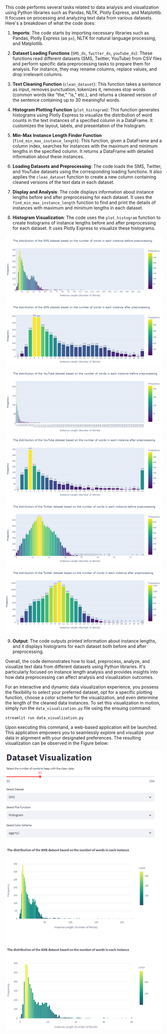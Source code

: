 This code performs several tasks related to data analysis and visualization using Python libraries such as Pandas, NLTK, Plotly Express, and Matplotlib. It focuses on processing and analyzing text data from various datasets. Here's a breakdown of what the code does:

1. **Imports**: The code starts by importing necessary libraries such as Pandas, Plotly Express (as `px`), NLTK for natural language processing, and Matplotlib.

2. **Dataset Loading Functions** (`SMS_ds`, `Twitter_ds`, `youTube_ds`): These functions read different datasets (SMS, Twitter, YouTube) from CSV files and perform specific data preprocessing tasks to prepare them for analysis. For instance, they may rename columns, replace values, and drop irrelevant columns.

3. **Text Cleaning Function** (`clean_dataset`): This function takes a sentence as input, removes punctuation, tokenizes it, removes stop words (common words like "the," "is," etc.), and returns a cleaned version of the sentence containing up to 30 meaningful words.

4. **Histogram Plotting Function** (`plot_histogram`): This function generates histograms using Plotly Express to visualize the distribution of word counts in the text instances of a specified column in a DataFrame. It customizes the layout, labels, and presentation of the histogram.

5. **Min-Max Instance Length Finder Function** (`find_min_max_instance_length`): This function, given a DataFrame and a column index, searches for instances with the maximum and minimum lengths in the specified column. It returns a DataFrame with detailed information about these instances.

6. **Loading Datasets and Preprocessing**: The code loads the SMS, Twitter, and YouTube datasets using the corresponding loading functions. It also applies the `clean_dataset` function to create a new column containing cleaned versions of the text data in each dataset.

7. **Display and Analysis**: The code displays information about instance lengths before and after preprocessing for each dataset. It uses the `find_min_max_instance_length` function to find and print the details of instances with maximum and minimum lengths in each dataset.

8. **Histogram Visualization**: The code uses the `plot_histogram` function to create histograms of instance lengths before and after preprocessing for each dataset. It uses Plotly Express to visualize these histograms.

![Local Image](images/plot1.png)
![Local Image](images/plot2.png)
![Local Image](images/plot3.png)
![Local Image](images/plot4.png)
![Local Image](images/plot5.png)
![Local Image](images/plot6.png)

9. **Output**: The code outputs printed information about instance lengths, and it displays histograms for each dataset both before and after preprocessing.

Overall, the code demonstrates how to load, preprocess, analyze, and visualize text data from different datasets using Python libraries. It's particularly focused on instance length analysis and provides insights into how data preprocessing can affect analysis and visualization outcomes.





For an interactive and dynamic data visualization experience, you possess the flexibility to select your preferred dataset, opt for a specific plotting function, choose a color scheme for the visualization, and even determine the length of the cleaned data instances. To set this visualization in motion, simply run the `data_visualization.py` file using the ensuing command:

```
streamlit run data_visualization.py
```

Upon executing this command, a web-based application will be launched. This application empowers you to seamlessly explore and visualize your data in alignment with your designated preferences. The resulting visualization can be observed in the Figure below:

![Visualization](images/data_visualization.png)